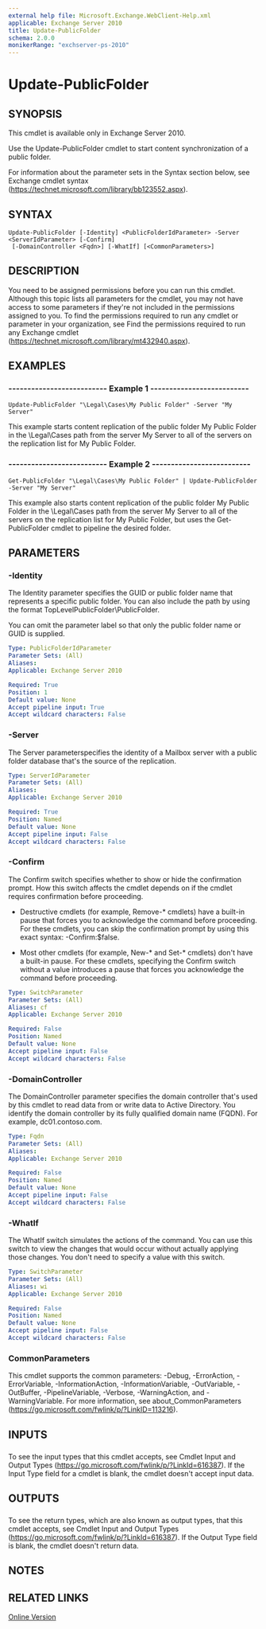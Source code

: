```yaml
---
external help file: Microsoft.Exchange.WebClient-Help.xml
applicable: Exchange Server 2010
title: Update-PublicFolder
schema: 2.0.0
monikerRange: "exchserver-ps-2010"
---
```


# Update-PublicFolder

## SYNOPSIS
This cmdlet is available only in Exchange Server 2010.

Use the Update-PublicFolder cmdlet to start content synchronization of a public folder.

For information about the parameter sets in the Syntax section below, see Exchange cmdlet syntax (https://technet.microsoft.com/library/bb123552.aspx).

## SYNTAX

```
Update-PublicFolder [-Identity] <PublicFolderIdParameter> -Server <ServerIdParameter> [-Confirm]
 [-DomainController <Fqdn>] [-WhatIf] [<CommonParameters>]
```

## DESCRIPTION
You need to be assigned permissions before you can run this cmdlet. Although this topic lists all parameters for the cmdlet, you may not have access to some parameters if they're not included in the permissions assigned to you. To find the permissions required to run any cmdlet or parameter in your organization, see Find the permissions required to run any Exchange cmdlet (https://technet.microsoft.com/library/mt432940.aspx).

## EXAMPLES

### -------------------------- Example 1 --------------------------
```
Update-PublicFolder "\Legal\Cases\My Public Folder" -Server "My Server"
```

This example starts content replication of the public folder My Public Folder in the \\Legal\\Cases path from the server My Server to all of the servers on the replication list for My Public Folder.

### -------------------------- Example 2 --------------------------
```
Get-PublicFolder "\Legal\Cases\My Public Folder" | Update-PublicFolder -Server "My Server"
```

This example also starts content replication of the public folder My Public Folder in the \\Legal\\Cases path from the server My Server to all of the servers on the replication list for My Public Folder, but uses the Get-PublicFolder cmdlet to pipeline the desired folder.

## PARAMETERS

### -Identity
The Identity parameter specifies the GUID or public folder name that represents a specific public folder. You can also include the path by using the format TopLevelPublicFolder\\PublicFolder.

You can omit the parameter label so that only the public folder name or GUID is supplied.

```yaml
Type: PublicFolderIdParameter
Parameter Sets: (All)
Aliases:
Applicable: Exchange Server 2010

Required: True
Position: 1
Default value: None
Accept pipeline input: True
Accept wildcard characters: False
```

### -Server
The Server parameterspecifies the identity of a Mailbox server with a public folder database that's the source of the replication.

```yaml
Type: ServerIdParameter
Parameter Sets: (All)
Aliases:
Applicable: Exchange Server 2010

Required: True
Position: Named
Default value: None
Accept pipeline input: False
Accept wildcard characters: False
```

### -Confirm
The Confirm switch specifies whether to show or hide the confirmation prompt. How this switch affects the cmdlet depends on if the cmdlet requires confirmation before proceeding.

- Destructive cmdlets (for example, Remove-\* cmdlets) have a built-in pause that forces you to acknowledge the command before proceeding. For these cmdlets, you can skip the confirmation prompt by using this exact syntax: -Confirm:$false.

- Most other cmdlets (for example, New-\* and Set-\* cmdlets) don't have a built-in pause. For these cmdlets, specifying the Confirm switch without a value introduces a pause that forces you acknowledge the command before proceeding.

```yaml
Type: SwitchParameter
Parameter Sets: (All)
Aliases: cf
Applicable: Exchange Server 2010

Required: False
Position: Named
Default value: None
Accept pipeline input: False
Accept wildcard characters: False
```

### -DomainController
The DomainController parameter specifies the domain controller that's used by this cmdlet to read data from or write data to Active Directory. You identify the domain controller by its fully qualified domain name (FQDN). For example, dc01.contoso.com.

```yaml
Type: Fqdn
Parameter Sets: (All)
Aliases:
Applicable: Exchange Server 2010

Required: False
Position: Named
Default value: None
Accept pipeline input: False
Accept wildcard characters: False
```

### -WhatIf
The WhatIf switch simulates the actions of the command. You can use this switch to view the changes that would occur without actually applying those changes. You don't need to specify a value with this switch.

```yaml
Type: SwitchParameter
Parameter Sets: (All)
Aliases: wi
Applicable: Exchange Server 2010

Required: False
Position: Named
Default value: None
Accept pipeline input: False
Accept wildcard characters: False
```

### CommonParameters
This cmdlet supports the common parameters: -Debug, -ErrorAction, -ErrorVariable, -InformationAction, -InformationVariable, -OutVariable, -OutBuffer, -PipelineVariable, -Verbose, -WarningAction, and -WarningVariable. For more information, see about_CommonParameters (https://go.microsoft.com/fwlink/p/?LinkID=113216).

## INPUTS

###  
To see the input types that this cmdlet accepts, see Cmdlet Input and Output Types (https://go.microsoft.com/fwlink/p/?LinkId=616387). If the Input Type field for a cmdlet is blank, the cmdlet doesn't accept input data.

## OUTPUTS

###  
To see the return types, which are also known as output types, that this cmdlet accepts, see Cmdlet Input and Output Types (https://go.microsoft.com/fwlink/p/?LinkId=616387). If the Output Type field is blank, the cmdlet doesn't return data.

## NOTES

## RELATED LINKS

[Online Version](https://technet.microsoft.com/library/3c04f37a-bee1-4d3e-b673-843f8fa0c337.aspx)
